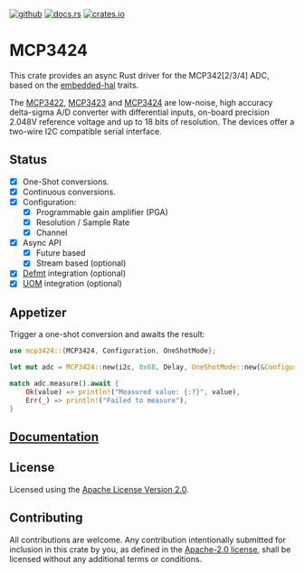 [![github](https://img.shields.io/github/actions/workflow/status/kkdh/mcp3424-rs/build.yaml?branch=main&style=for-the-badge&logo=githubactions&label=build)](https://github.com/kkdh/mcp3424-rs/actions?query=branch%3Amain)
[![docs.rs](https://img.shields.io/docsrs/mcp3424?style=for-the-badge&logo=rust)](https://docs.rs/mcp3424)
[![crates.io](https://img.shields.io/crates/v/mcp3424?style=for-the-badge&logo=rust)](https://crates.io/crates/mcp3424)

# MCP3424

This crate provides an async Rust driver for the MCP342[2/3/4] ADC, based on the [embedded-hal](https://github.com/rust-embedded/embedded-hal) traits.

The [MCP3422](https://www.microchip.com/en-us/product/mcp3422), [MCP3423](https://www.microchip.com/en-us/product/mcp3423) and [MCP3424](https://www.microchip.com/en-us/product/mcp3424) are low-noise, high accuracy delta-sigma A/D converter with differential inputs, on-board precision 2.048V reference voltage and up to 18 bits of resolution. The devices offer a two-wire I2C compatible serial interface.

## Status

- [x] One-Shot conversions.
- [x] Continuous conversions.
- [x] Configuration:
  - [x] Programmable gain amplifier (PGA)
  - [x] Resolution / Sample Rate
  - [x] Channel
- [x] Async API
  - [x] Future based
  - [x] Stream based (optional)
- [x] [Defmt](https://crates.io/crates/defmt) integration (optional)
- [x] [UOM](https://crates.io/crates/uom) integration (optional)

## Appetizer

Trigger a one-shot conversion and awaits the result:
```rust
use mcp3424::{MCP3424, Configuration, OneShotMode};

let mut adc = MCP3424::new(i2c, 0x68, Delay, OneShotMode::new(&Configuration::default()));

match adc.measure().await {
    Ok(value) => println!("Measured value: {:?}", value),
    Err(_) => println!("Failed to measure"),
}
```

## [Documentation](https://docs.rs/mcp3424)

## License
Licensed using the [Apache License Version 2.0](LICENSE).

## Contributing

All contributions are welcome. Any contribution intentionally submitted for inclusion in this crate by you, as defined in the [Apache-2.0 license](LICENSE), shall be licensed without any additional terms or conditions.
